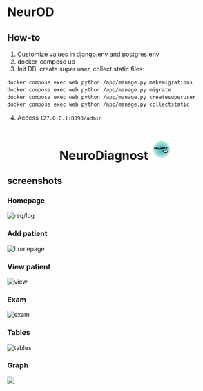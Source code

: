 # NeurOD

## How-to

1. Customize values in django.env and postgres.env
2. docker-compose up
3. Init DB, create super user, collect static files:

```bash
docker compose exec web python /app/manage.py makemigrations
docker compose exec web python /app/manage.py migrate
docker compose exec web python /app/manage.py createsuperuser
docker compose exec web python /app/manage.py collectstatic
```

4. Access `127.0.0.1:8090/admin`

<h1 align="center">NeuroDiagnost
<img src="https://github.com/kkwwaa/NeurOD/blob/main/amscsait/static/image/Ner (1) (1).png" height="50"/></h1>
<h2>screenshots</h2>
<h3>Homepage</h3>
<img src='https://github.com/kkwwaa/NeurOD/assets/120415812/ea8efbd8-c6bd-40df-b921-14d1f8dc5fde' alt='reg/log'>
<h3>Add patient</h3>
<img src='https://github.com/kkwwaa/NeurOD/assets/120415812/14cd2db7-3407-4740-a945-caa8caeba720' alt='homepage'>
<h3>View patient</h3>
<img src='https://github.com/kkwwaa/NeurOD/assets/120415812/8c42e23b-6b97-4834-82b1-7c1432c0a08a' alt='view'>
<h3>Exam</h3>
<img src='[https://github.com/kkwwaa/NeurOD/blob/main/amscsait/static/image/collage.png' alt='exam'>
<h3>Tables</h3>
<img src='https://github.com/kkwwaa/NeurOD/assets/120415812/ebb03d51-62ff-4c4c-a873-f37fe23efb48' alt='tables'>
<h3>Graph</h3>
<img src='https://github.com/kkwwaa/NeurOD/assets/120415812/a384032d-4455-423c-b9a5-0d8893f83e5a'>
